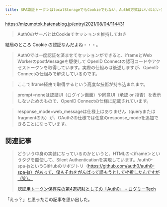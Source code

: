 ```yaml
---
title: SPA認証トークンはlocalStorageでもCookieでもない、Auth0方式はいいねというお話 - @mizumotokのブログ
---
```


https://mizumotok.hatenablog.jp/entry/2021/08/04/114431

> Auth0のサーバとはCookieでセッションを維持しておき

結局のところ Cookie の認証なんだよね・・・。

> Auth0では一度認証を済ませてセッションができると、iframeとWeb WorkerのpostMessageを駆使して OpenID Connectの認可コードやアクセストークンを取得しています。実際の仕組みは後述しますが、OpenID Connectの仕組みで解決しているのです。

> ここでiframe経由で取得するという高度な技術が持ち込まれます。

> prompt=noneは認証UI（ログイン画面）や同意UI（承認 or 拒否）を表示しないためのもので、OpenID Connectの仕様に記載されています。

> response_mode=web_messageは仕様上はありません（queryまたはfragmentのみ）が、OAuth2の仕様では任意のresponse_modeを追加できることになっています。


## 関連記事

> どういう中身の実装になっているのかというと、HTMLの＜iframe＞というタグを酷使して、Silent Authenticationを実現しています。/auth0-spa-jsというGitHubのリポジトリ（https://github.com/auth0/auth0-spa-js）があって、僕もそれをがんばって読もうとして挫折したんですが（笑）。
>
> [認証用トークン保存先の第4選択肢としての「Auth0」 - ログミーTech](https://logmi.jp/tech/articles/324349)

「えっ？」と思ったこの記事を思い出した。
